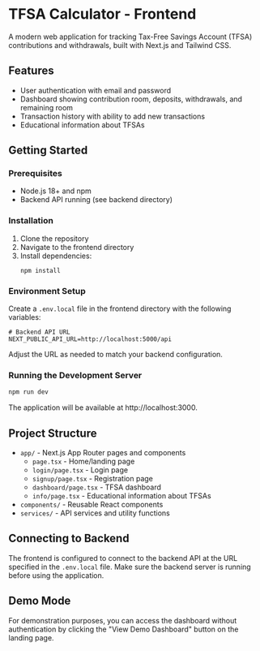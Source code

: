 # TFSA Calculator - Frontend

A modern web application for tracking Tax-Free Savings Account (TFSA) contributions and withdrawals, built with Next.js and Tailwind CSS.

## Features

- User authentication with email and password
- Dashboard showing contribution room, deposits, withdrawals, and remaining room
- Transaction history with ability to add new transactions
- Educational information about TFSAs

## Getting Started

### Prerequisites

- Node.js 18+ and npm
- Backend API running (see backend directory)

### Installation

1. Clone the repository
2. Navigate to the frontend directory
3. Install dependencies:
   ```
   npm install
   ```

### Environment Setup

Create a `.env.local` file in the frontend directory with the following variables:

```
# Backend API URL
NEXT_PUBLIC_API_URL=http://localhost:5000/api
```

Adjust the URL as needed to match your backend configuration.

### Running the Development Server

```bash
npm run dev
```

The application will be available at http://localhost:3000.

## Project Structure

- `app/` - Next.js App Router pages and components
  - `page.tsx` - Home/landing page
  - `login/page.tsx` - Login page
  - `signup/page.tsx` - Registration page
  - `dashboard/page.tsx` - TFSA dashboard
  - `info/page.tsx` - Educational information about TFSAs
- `components/` - Reusable React components
- `services/` - API services and utility functions

## Connecting to Backend

The frontend is configured to connect to the backend API at the URL specified in the `.env.local` file. Make sure the backend server is running before using the application.

## Demo Mode

For demonstration purposes, you can access the dashboard without authentication by clicking the "View Demo Dashboard" button on the landing page.
